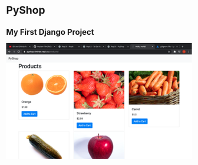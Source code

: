# PyShop

## My First Django Project

<img alt='pyShop img' width='820' src="https://github.com/HeyIam-Tim/pyShop/blob/master/pyshop.png">